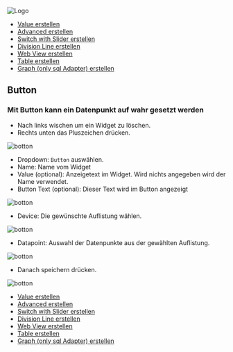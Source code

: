 ![Logo](../../admin/hiob.png)

-   [Value erstellen](value.md)
-   [Advanced erstellen](advanced.md)
-   [Switch with Slider erstellen](switch_w_slider.md)
-   [Division Line erstellen](division.md)
-   [Web View erstellen](webview.md)
-   [Table erstellen](table.md)
-   [Graph (only sql Adapter) erstellen](graph.md)

## Button

### Mit Button kann ein Datenpunkt auf wahr gesetzt werden

- Nach links wischen um ein Widget zu löschen.
- Rechts unten das Pluszeichen drücken.

![botton](../de/img/app_template.png)


- Dropdown: `Button` auswählen.
- Name: Name vom Widget
- Value (optional): Anzeigetext im Widget. Wird nichts angegeben wird der Name verwendet.
- Button Text (optional): Dieser Text wird im Button angezeigt

![botton](../de/img/app_create_button.png)

- Device: Die gewünschte Auflistung wählen.

![botton](../de/img/app_create_button_device.png)

- Datapoint: Auswahl der Datenpunkte aus der gewählten Auflistung.

![botton](../de/img/app_create_button_dp.png)

- Danach speichern drücken.

![botton](../de/img/app_create_button_done.png)


-   [Value erstellen](value.md)
-   [Advanced erstellen](advanced.md)
-   [Switch with Slider erstellen](switch_w_slider.md)
-   [Division Line erstellen](division.md)
-   [Web View erstellen](webview.md)
-   [Table erstellen](table.md)
-   [Graph (only sql Adapter) erstellen](graph.md)